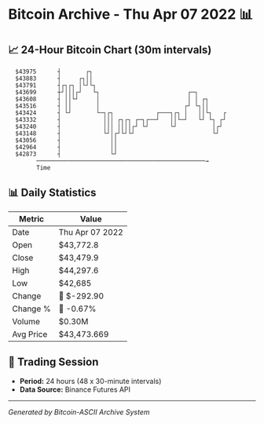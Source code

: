 # Bitcoin Archive - Thu Apr 07 2022 📊

## 📈 24-Hour Bitcoin Chart (30m intervals)

```
  $43975      ┤       ┌┐                                       
  $43883      ┤     ┌┐││                                       
  $43791      ┤┌┐┌┐ │└┘└┐                                      
  $43699      ┼┘│││┌┘   └┐                         ┌─┐         
  $43608      ┤ ││└┘     │                         │ │ ┌┐      
  $43516      ┤ ││       │                        ┌┘ └┐││      
  $43424      ┤ └┘       └─┐┌┐            ┌───┐┌┐ │   ││└┐   ┌ 
  $43332      ┤            │││ ┌┐┌┐ ┌─┐┌──┘   ││└─┘   └┘ └┐ ┌┘ 
  $43240      ┤            │││ ││││┌┘ └┘      └┘          │┌┘  
  $43148      ┤            └┘│┌┘└┘└┘                      └┘   
  $43056      ┤              ││                                
  $42964      ┤              ││                                
  $42873      ┤              └┘                                
        ────────────────────────────────────────────────→
        Time
```

## 📊 Daily Statistics

| Metric | Value |
|--------|-------|
| Date | Thu Apr 07 2022 |
| Open | $43,772.8 |
| Close | $43,479.9 |
| High | $44,297.6 |
| Low | $42,685 |
| Change | 🔴 $-292.90 |
| Change % | 🔴 -0.67% |
| Volume | $0.30M |
| Avg Price | $43,473.669 |

## 📅 Trading Session

- **Period:** 24 hours (48 x 30-minute intervals)
- **Data Source:** Binance Futures API

---
*Generated by Bitcoin-ASCII Archive System*

